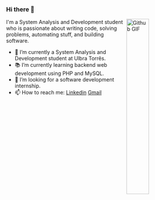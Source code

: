 ### Hi there 👋

<img width="35%" align="right" alt="Github GIF" src="https://www.google.com/url?sa=i&url=https%3A%2F%2Ftenor.com%2Fview%2Fjim-carrey-typing-hyperactive-productive-gif-13741595&psig=AOvVaw0XCQLY_Y8UPJ4MVZkVmiQk&ust=1602852119113000&source=images&cd=vfe&ved=0CAIQjRxqFwoTCICGgcnPtuwCFQAAAAAdAAAAABA9" />

I'm a System Analysis and Development student who is passionate about writing code, solving problems, automating stuff, and building software.

- 🔭 I’m currently a System Analysis and Development student at Ulbra Torrês.
- 📚 I’m currently learning  backend web development using PHP and MySQL.
- 👯 I’m looking for a software development internship. 
- 📫 How to reach me: [Linkedin](https://www.linkedin.com/in/ariel-oliveira-de-mello-4b27021b0/) [Gmail](arielmello@rede.ulbra.br)

